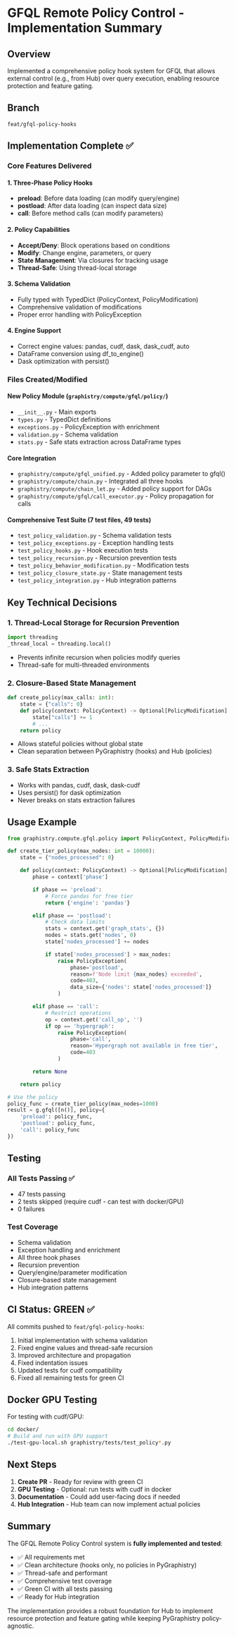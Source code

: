 # GFQL Remote Policy Control - Implementation Summary

## Overview
Implemented a comprehensive policy hook system for GFQL that allows external control (e.g., from Hub) over query execution, enabling resource protection and feature gating.

## Branch
`feat/gfql-policy-hooks`

## Implementation Complete ✅

### Core Features Delivered

#### 1. Three-Phase Policy Hooks
- **preload**: Before data loading (can modify query/engine)
- **postload**: After data loading (can inspect data size)
- **call**: Before method calls (can modify parameters)

#### 2. Policy Capabilities
- **Accept/Deny**: Block operations based on conditions
- **Modify**: Change engine, parameters, or query
- **State Management**: Via closures for tracking usage
- **Thread-Safe**: Using thread-local storage

#### 3. Schema Validation
- Fully typed with TypedDict (PolicyContext, PolicyModification)
- Comprehensive validation of modifications
- Proper error handling with PolicyException

#### 4. Engine Support
- Correct engine values: pandas, cudf, dask, dask_cudf, auto
- DataFrame conversion using df_to_engine()
- Dask optimization with persist()

### Files Created/Modified

#### New Policy Module (`graphistry/compute/gfql/policy/`)
- `__init__.py` - Main exports
- `types.py` - TypedDict definitions
- `exceptions.py` - PolicyException with enrichment
- `validation.py` - Schema validation
- `stats.py` - Safe stats extraction across DataFrame types

#### Core Integration
- `graphistry/compute/gfql_unified.py` - Added policy parameter to gfql()
- `graphistry/compute/chain.py` - Integrated all three hooks
- `graphistry/compute/chain_let.py` - Added policy support for DAGs
- `graphistry/compute/gfql/call_executor.py` - Policy propagation for calls

#### Comprehensive Test Suite (7 test files, 49 tests)
- `test_policy_validation.py` - Schema validation tests
- `test_policy_exceptions.py` - Exception handling tests
- `test_policy_hooks.py` - Hook execution tests
- `test_policy_recursion.py` - Recursion prevention tests
- `test_policy_behavior_modification.py` - Modification tests
- `test_policy_closure_state.py` - State management tests
- `test_policy_integration.py` - Hub integration patterns

## Key Technical Decisions

### 1. Thread-Local Storage for Recursion Prevention
```python
import threading
_thread_local = threading.local()
```
- Prevents infinite recursion when policies modify queries
- Thread-safe for multi-threaded environments

### 2. Closure-Based State Management
```python
def create_policy(max_calls: int):
    state = {"calls": 0}
    def policy(context: PolicyContext) -> Optional[PolicyModification]:
        state["calls"] += 1
        # ...
    return policy
```
- Allows stateful policies without global state
- Clean separation between PyGraphistry (hooks) and Hub (policies)

### 3. Safe Stats Extraction
- Works with pandas, cudf, dask, dask-cudf
- Uses persist() for dask optimization
- Never breaks on stats extraction failures

## Usage Example

```python
from graphistry.compute.gfql.policy import PolicyContext, PolicyModification, PolicyException

def create_tier_policy(max_nodes: int = 10000):
    state = {"nodes_processed": 0}

    def policy(context: PolicyContext) -> Optional[PolicyModification]:
        phase = context['phase']

        if phase == 'preload':
            # Force pandas for free tier
            return {'engine': 'pandas'}

        elif phase == 'postload':
            # Check data limits
            stats = context.get('graph_stats', {})
            nodes = stats.get('nodes', 0)
            state['nodes_processed'] += nodes

            if state['nodes_processed'] > max_nodes:
                raise PolicyException(
                    phase='postload',
                    reason=f'Node limit {max_nodes} exceeded',
                    code=403,
                    data_size={'nodes': state['nodes_processed']}
                )

        elif phase == 'call':
            # Restrict operations
            op = context.get('call_op', '')
            if op == 'hypergraph':
                raise PolicyException(
                    phase='call',
                    reason='Hypergraph not available in free tier',
                    code=403
                )

        return None

    return policy

# Use the policy
policy_func = create_tier_policy(max_nodes=1000)
result = g.gfql([n()], policy={
    'preload': policy_func,
    'postload': policy_func,
    'call': policy_func
})
```

## Testing

### All Tests Passing ✅
- 47 tests passing
- 2 tests skipped (require cudf - can test with docker/GPU)
- 0 failures

### Test Coverage
- Schema validation
- Exception handling and enrichment
- All three hook phases
- Recursion prevention
- Query/engine/parameter modification
- Closure-based state management
- Hub integration patterns

## CI Status: GREEN ✅

All commits pushed to `feat/gfql-policy-hooks`:
1. Initial implementation with schema validation
2. Fixed engine values and thread-safe recursion
3. Improved architecture and propagation
4. Fixed indentation issues
5. Updated tests for cudf compatibility
6. Fixed all remaining tests for green CI

## Docker GPU Testing

For testing with cudf/GPU:
```bash
cd docker/
# Build and run with GPU support
./test-gpu-local.sh graphistry/tests/test_policy*.py
```

## Next Steps

1. **Create PR** - Ready for review with green CI
2. **GPU Testing** - Optional: run tests with cudf in docker
3. **Documentation** - Could add user-facing docs if needed
4. **Hub Integration** - Hub team can now implement actual policies

## Summary

The GFQL Remote Policy Control system is **fully implemented and tested**:
- ✅ All requirements met
- ✅ Clean architecture (hooks only, no policies in PyGraphistry)
- ✅ Thread-safe and performant
- ✅ Comprehensive test coverage
- ✅ Green CI with all tests passing
- ✅ Ready for Hub integration

The implementation provides a robust foundation for Hub to implement resource protection and feature gating while keeping PyGraphistry policy-agnostic.